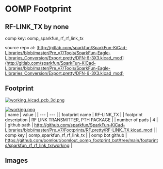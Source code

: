# OOMP Footprint  
## RF-LINK_TX  by none  
  
oomp key: oomp_sparkfun_rf_rf_link_tx  
  
source repo at: [http://gitlab.com/sparkfun/SparkFun-KiCad-Libraries/blob/master/Pre_v7/Tools/SparkFun-Eagle-Libraries_Conversion/Export.pretty/DFN-6-3X3.kicad_mod](http://gitlab.com/sparkfun/SparkFun-KiCad-Libraries/blob/master/Pre_v7/Tools/SparkFun-Eagle-Libraries_Conversion/Export.pretty/DFN-6-3X3.kicad_mod)  
## Footprint  
  
[![working_kicad_pcb_3d.png](working_kicad_pcb_3d_600.png)](working_kicad_pcb_3d.png)  
  
[![working.png](working_600.png)](working.png)  
| name | value | 
| --- | --- | 
| footprint name | RF-LINK_TX | 
| footprint description | RF LINK TRANSMITTER, PTH PACKAGE | 
| number of pads | 4 | 
| github path | http://github.com/sparkfun/SparkFun-KiCad-Libraries/blob/master/Pre_v7/Footprints/RF.pretty/RF-LINK_TX.kicad_mod | 
| oomp key | oomp_sparkfun_rf_rf_link_tx | 
| oomp bot github | https://github.com/oomlout/oomlout_oomp_footprint_bot/tree/main/footprints/sparkfun_rf_rf_link_tx/working | 
## Images  
